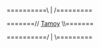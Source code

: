 ==========\\ | /=========

=======// [Tamoy](https://github.com/alifirhas/Tamoy) \\\\=======

==========/ | \\=========